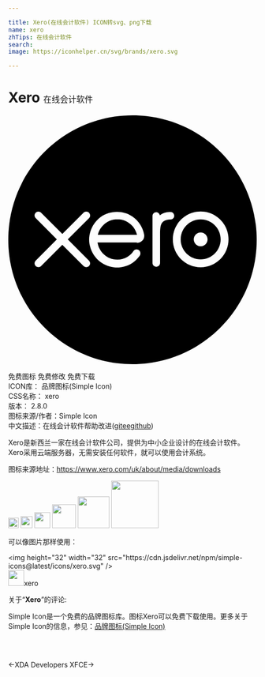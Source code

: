 ```yaml
---

title: Xero(在线会计软件) ICON转svg、png下载
name: xero
zhTips: 在线会计软件
search: 
image: https://iconhelper.cn/svg/brands/xero.svg

---
```


# Xero  <small style="font-size: 60%;font-weight: 100">在线会计软件</small>

<div id="svg" class="svg-wrap">
<svg role="img" viewBox="0 0 24 24" xmlns="http://www.w3.org/2000/svg"><title>Xero icon</title><path d="M12 0C5.373 0 0 5.373 0 12s5.373 12 12 12 12-5.373 12-12S18.627 0 12 0zm6.585 14.655c-1.485 0-2.69-1.206-2.69-2.689 0-1.485 1.207-2.691 2.69-2.691 1.485 0 2.69 1.207 2.69 2.691s-1.207 2.689-2.69 2.689zM7.53 14.644c-.099 0-.192-.041-.267-.116l-2.043-2.04-2.052 2.047c-.069.068-.16.108-.258.108-.202 0-.368-.166-.368-.368 0-.099.04-.191.111-.263l2.04-2.05-2.038-2.047c-.075-.069-.113-.162-.113-.261 0-.203.166-.366.368-.366.098 0 .188.037.258.105l2.055 2.048 2.048-2.045c.069-.071.162-.108.26-.108.211 0 .375.165.375.366 0 .098-.029.188-.104.258l-2.056 2.055 2.055 2.051c.068.069.104.16.104.258 0 .202-.165.368-.365.368h-.01zm8.017-4.591c-.796.101-.882.476-.882 1.404v2.787c0 .202-.165.366-.366.366-.203 0-.367-.165-.368-.366v-4.53c0-.204.16-.366.362-.366.166 0 .316.125.346.289.27-.209.6-.317.93-.317h.105c.195 0 .359.165.359.368 0 .201-.164.352-.375.359 0 0-.09 0-.164.008l.053-.002zm-3.091 2.205H8.625c0 .019.003.037.006.057.02.105.045.211.083.31.194.531.765 1.275 1.829 1.29.33-.003.631-.086.9-.229.21-.12.391-.271.525-.428.045-.058.09-.112.12-.168.18-.229.405-.186.54-.083.164.135.18.391.045.57l-.016.016c-.21.27-.435.495-.689.66-.255.164-.525.284-.811.345-.33.09-.645.104-.975.06-1.095-.135-2.01-.93-2.28-2.01-.06-.21-.09-.42-.09-.645 0-.855.421-1.695 1.125-2.205.885-.615 2.085-.66 3-.075.63.405 1.035 1.021 1.185 1.771.075.419-.21.794-.734.81l.068-.046zm6.129-2.223c-1.064 0-1.931.865-1.931 1.931 0 1.064.866 1.931 1.931 1.931s1.931-.867 1.931-1.931c0-1.065-.866-1.933-1.931-1.933v.002zm0 2.595c-.367 0-.666-.297-.666-.666 0-.367.3-.665.666-.665.367 0 .667.299.667.665 0 .369-.3.667-.667.666zm-8.04-2.603c-.91 0-1.672.623-1.886 1.466v.03h3.776c-.203-.855-.973-1.494-1.891-1.494v-.002z"/></svg>
</div>
<detail full-name='xero'></detail>

<div class="detail-page">
<p>
<span><span class="badge-success badge">免费图标</span> <span class="badge-success badge">免费修改</span>  <span class="badge-success badge">免费下载</span> </span>
<br/>
<span>
ICON库：
<span class="badge-secondary badge">品牌图标(Simple Icon)</span> 
</span>
<br/>
<span>
CSS名称：
<span class="badge-secondary badge">xero</span> 
</span>

<br/>
<span>
版本：
<span class="badge-secondary badge">2.8.0</span> 
</span>
<br/>
<span>图标来源/作者：<span class="badge-light badge">Simple Icon</span></span> 
<br/>
<span class="zh-detail">中文描述：<span class="badge-primary badge">在线会计软件</span><span class="help-link"><span>帮助改进</span>(<a href="https://gitee.com/liuwave/icon-helper/edit/master/json/brands/xero.json" target="_blank" rel="noopener noreferrer">gitee</a><a href="https://github.com/liuwave/icon-helper/edit/master/json/brands/xero.json" target="_blank" rel="noopener noreferrer">github</a></span>)</span><br/>
</p>
</div><div class="description description alert alert-light"><p>Xero是新西兰一家在线会计软件公司，提供为中小企业设计的在线会计软件。Xero采用云端服务器，无需安装任何软件，就可以使用会计系统。</p><p>图标来源地址：<a href="https://www.xero.com/uk/about/media/downloads" target="_blank" rel="noopener noreferrer">https://www.xero.com/uk/about/media/downloads</a></p></div>
<div class="alert alert-dark">
<img height="21" width="21" src="https://cdn.jsdelivr.net/npm/simple-icons@latest/icons/xero.svg" />
<img height="24" width="24" src="https://cdn.jsdelivr.net/npm/simple-icons@latest/icons/xero.svg" />
<img height="32" width="32" src="https://cdn.jsdelivr.net/npm/simple-icons@latest/icons/xero.svg" />
<img height="48" width="48" src="https://cdn.jsdelivr.net/npm/simple-icons@latest/icons/xero.svg" />
<img height="64" width="64" src="https://cdn.jsdelivr.net/npm/simple-icons@latest/icons/xero.svg" />
<img height="96" width="96" src="https://cdn.jsdelivr.net/npm/simple-icons@latest/icons/xero.svg" />

</div>
<div>
  <p>可以像图片那样使用：    
  </p>
  <div class="alert alert-primary" style="font-size: 14px">
    &lt;img height="32" width="32" src="https://cdn.jsdelivr.net/npm/simple-icons@latest/icons/xero.svg" /&gt;
    <copy-btn content='<img height="32" width="32" src="https://cdn.jsdelivr.net/npm/simple-icons@latest/icons/xero.svg" />'></copy-btn>
  </div>
  <div class="alert alert-secondary">
    <img height="32" width="32" src="https://cdn.jsdelivr.net/npm/simple-icons@latest/icons/xero.svg" />xero
    <copy-btn content="xero" btn-title="复制图标名称"></copy-btn>
  </div>
</div>
<div class="icon-detail__container">
<p>关于“<b>Xero</b>”的评论:</p>
</div>
<Vssue title="关于“Xero”的评论" />
<div><p>Simple Icon是一个免费的品牌图标库。图标Xero可以免费下载使用。更多关于  Simple Icon的信息，参见：<a target="_blank" href="https://iconhelper.cn/brands.html">品牌图标(Simple Icon)</a>
</p></div>


<div style="padding:2rem 0 " class="page-nav"><p class="inner"><span class="prev">←<router-link to="/icon/xda-developers.html">XDA Developers</router-link></span> <span class="next"><router-link to="/icon/xfce.html">XFCE</router-link>→</span></p></div>
